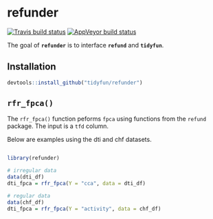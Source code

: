 
<!-- README.md is generated from README.Rmd. Please edit that file -->

# refunder

<!-- badges: start -->

[![Travis build
status](https://travis-ci.org/tidyfun/refunder.svg?branch=master)](https://travis-ci.org/tidyfun/refunder)
[![AppVeyor build
status](https://ci.appveyor.com/api/projects/status/github/tidyfun/refunder?branch=master&svg=true)](https://ci.appveyor.com/project/tidyfun/refunder)
<!-- badges: end -->

The goal of **`refunder`** is to interface **`refund`** and
**`tidyfun`**.

## Installation

``` r
devtools::install_github("tidyfun/refunder")
```

## `rfr_fpca()`

The `rfr_fpca()` function peforms `fpca` using functions from the
`refund` package. The input is a `tfd` column.

Below are examples using the dti and chf datasets.

``` r

library(refunder)

# irregular data 
data(dti_df)
dti_fpca = rfr_fpca(Y = "cca", data = dti_df)

# regular data
data(chf_df)
dti_fpca = rfr_fpca(Y = "activity", data = chf_df)
```
